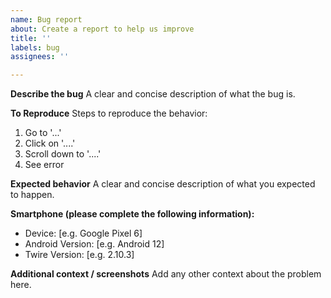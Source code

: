 ```yaml
---
name: Bug report
about: Create a report to help us improve
title: ''
labels: bug
assignees: ''

---
```


**Describe the bug**
A clear and concise description of what the bug is.

**To Reproduce**
Steps to reproduce the behavior:
1. Go to '...'
2. Click on '....'
3. Scroll down to '....'
4. See error

**Expected behavior**
A clear and concise description of what you expected to happen.

**Smartphone (please complete the following information):**
 - Device: [e.g. Google Pixel 6]
 - Android Version: [e.g. Android 12]
 - Twire Version: [e.g. 2.10.3]

**Additional context / screenshots**
Add any other context about the problem here.
